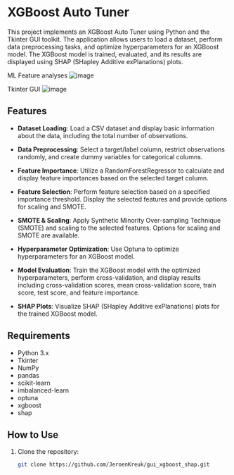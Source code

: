 # XGBoost Auto Tuner

This project implements an XGBoost Auto Tuner using Python and the Tkinter GUI toolkit. The application allows users to load a dataset, perform data preprocessing tasks, and optimize hyperparameters for an XGBoost model. The XGBoost model is trained, evaluated, and its results are displayed using SHAP (SHapley Additive exPlanations) plots.

ML Feature analyses
![image](https://github.com/JeroenKreuk/gui_xgboost_shap/assets/85551796/d8ead68b-38a1-4f51-9ad6-f000eff1d082)

Tkinter GUI
![image](https://github.com/JeroenKreuk/gui_xgboost_shap/assets/85551796/9ab27f4a-df06-4571-9f9d-d3eb85d2f779)


## Features

- **Dataset Loading**: Load a CSV dataset and display basic information about the data, including the total number of observations.

- **Data Preprocessing**: Select a target/label column, restrict observations randomly, and create dummy variables for categorical columns.

- **Feature Importance**: Utilize a RandomForestRegressor to calculate and display feature importances based on the selected target column.

- **Feature Selection**: Perform feature selection based on a specified importance threshold. Display the selected features and provide options for scaling and SMOTE.

- **SMOTE & Scaling**: Apply Synthetic Minority Over-sampling Technique (SMOTE) and scaling to the selected features. Options for scaling and SMOTE are available.

- **Hyperparameter Optimization**: Use Optuna to optimize hyperparameters for an XGBoost model.

- **Model Evaluation**: Train the XGBoost model with the optimized hyperparameters, perform cross-validation, and display results including cross-validation scores, mean cross-validation score, train score, test score, and feature importance.

- **SHAP Plots**: Visualize SHAP (SHapley Additive exPlanations) plots for the trained XGBoost model.

## Requirements

- Python 3.x
- Tkinter
- NumPy
- pandas
- scikit-learn
- imbalanced-learn
- optuna
- xgboost
- shap

## How to Use

1. Clone the repository:

   ```bash
   git clone https://github.com/JeroenKreuk/gui_xgboost_shap.git
